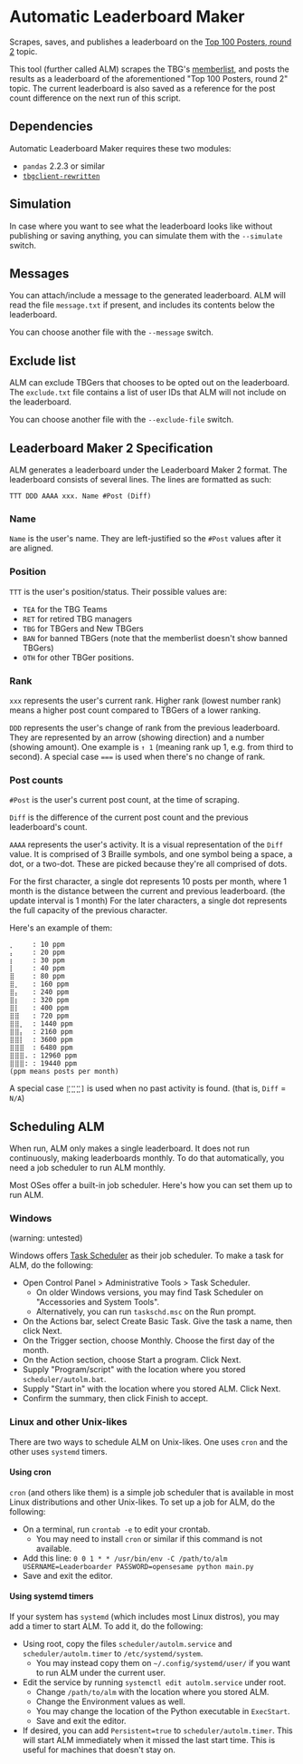 # Automatic Leaderboard Maker

Scrapes, saves, and publishes a leaderboard on the 
[Top 100 Posters, round 2](https://tbgforums.com/forums/index.php?topic=5703) topic.

This tool (further called ALM) scrapes the TBG's 
[memberlist](https://tbgforums.com/forums/index.php?action=mlist), and posts the results 
as a leaderboard of the aforementioned "Top 100 Posters, round 2" topic. The current 
leaderboard is also saved as a reference for the post count difference on the next run 
of this script.

## Dependencies
Automatic Leaderboard Maker requires these two modules:
- `pandas` 2.2.3 or similar
- [`tbgclient-rewritten`](https://github.com/tbgers/tbgclient-rewritten)
<!--at the time of writing it still has a bug, but that'll be fixed once I get John back-->

## Simulation
In case where you want to see what the leaderboard looks like without publishing or saving 
anything, you can simulate them with the `--simulate` switch.

## Messages
You can attach/include a message to the generated leaderboard. ALM will read the file
`message.txt` if present, and includes its contents below the leaderboard.

You can choose another file with the `--message` switch.

## Exclude list
ALM can exclude TBGers that chooses to be opted out on the leaderboard. The `exclude.txt`
file contains a list of user IDs that ALM will not include on the leaderboard.

You can choose another file with the `--exclude-file` switch.

## Leaderboard Maker 2 Specification
ALM generates a leaderboard under the Leaderboard Maker 2 format.
The leaderboard consists of several lines. The lines are formatted as such:
```
TTT DDD AAAA xxx. Name #Post (Diff)
```
### Name
`Name` is the user's name. They are left-justified so the `#Post` values after it are aligned.

### Position
`TTT` is the user's position/status. Their possible values are:
- `TEA` for the TBG Teams
- `RET` for retired TBG managers
- `TBG` for TBGers and New TBGers
- `BAN` for banned TBGers (note that the memberlist doesn't show banned TBGers)
- `OTH` for other TBGer positions.

### Rank
`xxx` represents the user's current rank. Higher rank (lowest number rank) means a higher
post count compared to TBGers of a lower ranking.

`DDD` represents the user's change of rank from the previous leaderboard. 
They are represented by an arrow (showing direction) and a number (showing amount).
One example is `↑ 1` (meaning rank up 1, e.g. from third to second).
A special case `===` is used when there's no change of rank.

### Post counts
`#Post` is the user's current post count, at the time of scraping.

`Diff` is the difference of the current post count and the previous leaderboard's count.

`AAAA` represents the user's activity. It is a visual representation of the `Diff` value.
It is comprised of 3 Braille symbols, and one symbol being a space, a dot, or a two-dot.
These are picked because they're all comprised of dots.

For the first character, a single dot represents 10 posts per month, where 1 month is the
distance between the current and previous leaderboard. (the update interval is 1 month)
For the later characters, a single dot represents the full capacity of the previous character.

Here's an example of them:
```
⡀⠀⠀  : 10 ppm
⡄⠀⠀  : 20 ppm
⡆⠀⠀  : 30 ppm
⡇⠀⠀  : 40 ppm
⣿⠀⠀  : 80 ppm
⣿⡀⠀  : 160 ppm
⣿⡄⠀  : 240 ppm
⣿⡆⠀  : 320 ppm
⣿⡇⠀  : 400 ppm
⣿⣿⠀  : 720 ppm
⣿⣿⡀  : 1440 ppm
⣿⣿⡄  : 2160 ppm
⣿⣿⡇  : 3600 ppm
⣿⣿⣿  : 6480 ppm
⣿⣿⣿. : 12960 ppm
⣿⣿⣿: : 19440 ppm
(ppm means posts per month)
```
A special case `⣏⣉⣉]` is used when no past activity is found. (that is, `Diff` = `N/A`)

## Scheduling ALM
When run, ALM only makes a single leaderboard. It does not run continuously, making
leaderboards monthly. To do that automatically, you need a job scheduler to run ALM monthly.

Most OSes offer a built-in job scheduler. Here's how you can set them up to run ALM.

### Windows
(warning: untested)

Windows offers [Task Scheduler](https://learn.microsoft.com/en-us/windows/win32/taskschd/task-scheduler-start-page)
as their job scheduler. To make a task for ALM, do the following:
- Open Control Panel > Administrative Tools > Task Scheduler.
  - On older Windows versions, you may find Task Scheduler on "Accessories and System Tools".
  - Alternatively, you can run `taskschd.msc` on the Run prompt.
- On the Actions bar, select Create Basic Task. Give the task a name, then click Next.
- On the Trigger section, choose Monthly. Choose the first day of the month.
- On the Action section, choose Start a program. Click Next.
- Supply "Program/script" with the location where you stored `scheduler/autolm.bat`.
- Supply "Start in" with the location where you stored ALM. Click Next.
- Confirm the summary, then click Finish to accept.

### Linux and other Unix-likes
There are two ways to schedule ALM on Unix-likes. 
One uses `cron` and the other uses `systemd` timers.

#### Using cron
`cron` (and others like them) is a simple job scheduler that is available in most Linux
distributions and other Unix-likes. To set up a job for ALM, do the following:
- On a terminal, run `crontab -e` to edit your crontab.
  - You may need to install `cron` or similar if this command is not available.
- Add this line: `0 0 1 * * /usr/bin/env -C /path/to/alm USERNAME=Leaderboarder PASSWORD=opensesame python main.py`
- Save and exit the editor.

#### Using systemd timers
If your system has `systemd` (which includes most Linux distros), you may add a timer to start
ALM. To add it, do the following:
- Using root, copy the files `scheduler/autolm.service` and `scheduler/autolm.timer`
  to `/etc/systemd/system`.
  - You may instead copy them on `~/.config/systemd/user/` if you want to run ALM
    under the current user.
- Edit the service by running `systemctl edit autolm.service` under root.
  - Change `/path/to/alm` with the location where you stored ALM.
  - Change the Environment values as well.
  - You may change the location of the Python executable in `ExecStart`.
  - Save and exit the editor.
- If desired, you can add `Persistent=true` to `scheduler/autolm.timer`. 
  This will start ALM immediately when it missed the last start time.
  This is useful for machines that doesn't stay on.
